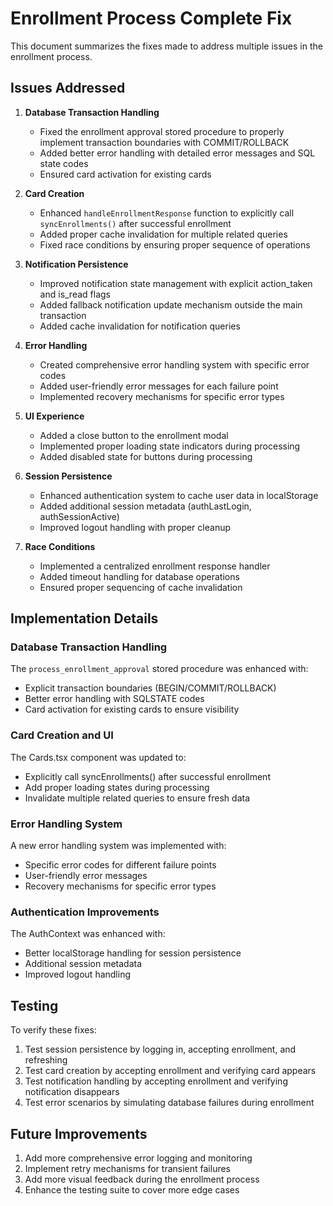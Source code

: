 # Enrollment Process Complete Fix

This document summarizes the fixes made to address multiple issues in the enrollment process.

## Issues Addressed

1. **Database Transaction Handling**
   - Fixed the enrollment approval stored procedure to properly implement transaction boundaries with COMMIT/ROLLBACK
   - Added better error handling with detailed error messages and SQL state codes
   - Ensured card activation for existing cards

2. **Card Creation**
   - Enhanced `handleEnrollmentResponse` function to explicitly call `syncEnrollments()` after successful enrollment
   - Added proper cache invalidation for multiple related queries
   - Fixed race conditions by ensuring proper sequence of operations

3. **Notification Persistence**
   - Improved notification state management with explicit action_taken and is_read flags
   - Added fallback notification update mechanism outside the main transaction
   - Added cache invalidation for notification queries

4. **Error Handling**
   - Created comprehensive error handling system with specific error codes
   - Added user-friendly error messages for each failure point
   - Implemented recovery mechanisms for specific error types

5. **UI Experience**
   - Added a close button to the enrollment modal
   - Implemented proper loading state indicators during processing
   - Added disabled state for buttons during processing

6. **Session Persistence**
   - Enhanced authentication system to cache user data in localStorage
   - Added additional session metadata (authLastLogin, authSessionActive)
   - Improved logout handling with proper cleanup

7. **Race Conditions**
   - Implemented a centralized enrollment response handler
   - Added timeout handling for database operations
   - Ensured proper sequencing of cache invalidation

## Implementation Details

### Database Transaction Handling

The `process_enrollment_approval` stored procedure was enhanced with:
- Explicit transaction boundaries (BEGIN/COMMIT/ROLLBACK)
- Better error handling with SQLSTATE codes
- Card activation for existing cards to ensure visibility

### Card Creation and UI

The Cards.tsx component was updated to:
- Explicitly call syncEnrollments() after successful enrollment
- Add proper loading states during processing
- Invalidate multiple related queries to ensure fresh data

### Error Handling System

A new error handling system was implemented with:
- Specific error codes for different failure points
- User-friendly error messages
- Recovery mechanisms for specific error types

### Authentication Improvements

The AuthContext was enhanced with:
- Better localStorage handling for session persistence
- Additional session metadata
- Improved logout handling

## Testing

To verify these fixes:
1. Test session persistence by logging in, accepting enrollment, and refreshing
2. Test card creation by accepting enrollment and verifying card appears
3. Test notification handling by accepting enrollment and verifying notification disappears
4. Test error scenarios by simulating database failures during enrollment

## Future Improvements

1. Add more comprehensive error logging and monitoring
2. Implement retry mechanisms for transient failures
3. Add more visual feedback during the enrollment process
4. Enhance the testing suite to cover more edge cases 